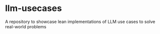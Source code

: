 # llm-usecases
A repository to showcase lean implementations of LLM use cases to solve real-world problems
